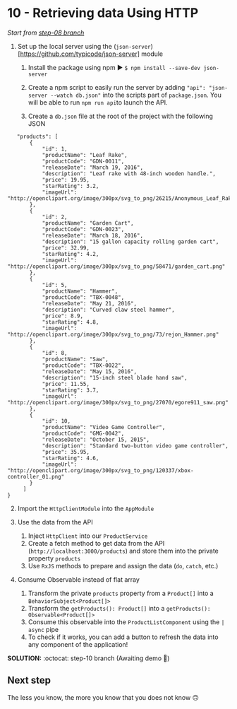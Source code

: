 # 10 - Retrieving data Using HTTP

*Start from [step-08 branch](https://github.com/blongearet/angular-course-app/tree/step-07)*

1. Set up the local server using the (`json-server`)[https://github.com/typicode/json-server] module

    1. Install the package using npm ▶ `$ npm install --save-dev json-server`

    2. Create a npm script to easily run the server by adding `"api": "json-server --watch db.json"` into the scripts part of `package.json`. You will be able to run `npm run api`to launch the API.

    3. Create a `db.json` file at the root of the project with the following JSON
    
```{
   "products": [
       {
           "id": 1,
           "productName": "Leaf Rake",
           "productCode": "GDN-0011",
           "releaseDate": "March 19, 2016",
           "description": "Leaf rake with 48-inch wooden handle.",
           "price": 19.95,
           "starRating": 3.2,
           "imageUrl": "http://openclipart.org/image/300px/svg_to_png/26215/Anonymous_Leaf_Rake.png"
       },
       {
           "id": 2,
           "productName": "Garden Cart",
           "productCode": "GDN-0023",
           "releaseDate": "March 18, 2016",
           "description": "15 gallon capacity rolling garden cart",
           "price": 32.99,
           "starRating": 4.2,
           "imageUrl": "http://openclipart.org/image/300px/svg_to_png/58471/garden_cart.png"
       },
       {
           "id": 5,
           "productName": "Hammer",
           "productCode": "TBX-0048",
           "releaseDate": "May 21, 2016",
           "description": "Curved claw steel hammer",
           "price": 8.9,
           "starRating": 4.8,
           "imageUrl": "http://openclipart.org/image/300px/svg_to_png/73/rejon_Hammer.png"
       },
       {
           "id": 8,
           "productName": "Saw",
           "productCode": "TBX-0022",
           "releaseDate": "May 15, 2016",
           "description": "15-inch steel blade hand saw",
           "price": 11.55,
           "starRating": 3.7,
           "imageUrl": "http://openclipart.org/image/300px/svg_to_png/27070/egore911_saw.png"
       },
       {
           "id": 10,
           "productName": "Video Game Controller",
           "productCode": "GMG-0042",
           "releaseDate": "October 15, 2015",
           "description": "Standard two-button video game controller",
           "price": 35.95,
           "starRating": 4.6,
           "imageUrl": "http://openclipart.org/image/300px/svg_to_png/120337/xbox-controller_01.png"
       }
     ]
}
```

2. Import the `HttpClientModule` into the `AppModule`
    
3. Use the data from the API

    1. Inject `HttpClient` into our `ProductService`
    2. Create a fetch method to get data from the API (`http://localhost:3000/products`) and store them into the private property `products`
    3. Use `RxJS` methods to prepare and assign the data (`do`, `catch`, etc.) 

4. Consume Observable instead of flat array

    1. Transform the private `products` property from a `Product[]` into a `BehaviorSubject<Product[]>`
    2. Transform the `getProducts(): Product[]` into a `getProducts(): Observable<Product[]>`
    3. Consume this observable into the `ProductListComponent` using the `| async` pipe
    4. To check if it works, you can add a button to refresh the data into any component of the application!
    
**SOLUTION:** :octocat: step-10 branch (Awaiting demo 🚀)

## Next step

The less you know, the more you know that you does not know 🙃